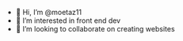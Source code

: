 - 👋 Hi, I’m @moetaz11
- 👀 I’m interested in front end dev
- 💞️ I’m looking to collaborate on creating websites

<!---
moetaz11/moetaz11 is a ✨ special ✨ repository because its `README.md` (this file) appears on your GitHub profile.
You can click the Preview link to take a look at your changes.
--->
